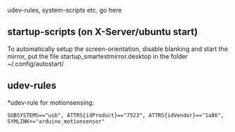 udev-rules, system-scripts etc. go here

## startup-scripts (on X-Server/ubuntu start)
To automatically setup the screen-orientation, disable blanking and start the mirror,
put the file startup_smartestmirror.desktop in the folder ~/.config/autostart/

## udev-rules
*udev-rule for motionsensing: 
```
SUBSYSTEMS=="usb", ATTRS{idProduct}=="7523", ATTRS{idVendor}=="1a86", SYMLINK+="arduino_motionsensor"
```

